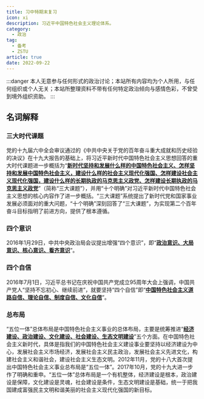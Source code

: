 ```yaml
---
title: 习中特期末复习
icon: xi
description: 习近平中国特色社会主义理论体系。
category:
  - 政治
tag:
  - 备考
  - ZSTU
article: true
date: 2022-09-22
---
```


:::danger
本人无意参与任何形式的政治讨论；本站所有内容均为个人所用，与任何组织或个人无关；本站所整理资料不带有任何特定政治倾向与感情色彩，不曾受到境外组织资助。
:::

## 名词解释

### 三大时代课题

党的十九届六中全会审议通过的《中共中央关于党的百年奋斗重大成就和历史经验的决议》在十九大报告的基础上，将习近平新时代中国特色社会主义思想回答的重大时代课题进一步概括为“**<u>新时代坚持和发展什么样的中国特色社会主义、怎样坚持和发展中国特色社会主义，建设什么样的社会主义现代化强国、怎样建设社会主义现代化强国，建设什么样的长期执政的马克思主义政党、怎样建设长期执政的马克思主义政党</u>**”（简称“三大课题”），并用“十个明确”对习近平新时代中国特色社会主义思想的核心内容作了进一步概括。“三大课题”系统提出了新时代党和国家事业发展必须面对的重大问题，“十个明确”深刻回答了“三大课题”，为实现第二个百年奋斗目标指明了前进方向，提供了根本遵循。

### 四个意识

2016年1月29日，中共中央政治局会议提出增强“四个意识”，即“**<u>政治意识、大局意识、核心意识、看齐意识</u>**”。

### 四个自信

2016年7月1日，习近平总书记在庆祝中国共产党成立95周年大会上强调，中国共产党人“坚持不忘初心、继续前进”，就要坚持“四个自信”即“**<u>中国特色社会主义道路自信、理论自信、制度自信、文化自信</u>**”。

### 总布局

“五位一体”总体布局是中国特色社会主义事业的总体布局，主要是统筹推进“**<u>经济建设、政治建设、文化建设、社会建设、生态文明建设</u>**”五个方面。在中国特色社会主义新时代，具体是指我们的中国特色社会主义建设事业要坚持以经济建设为中心，发展社会主义市场经济，发展社会主义民主政治，发展社会主义先进文化，构建社会主义和谐社会，建设社会主义生态文明。2012年11月，党的十八大首次提出中国特色社会主义事业总布局是“五位一体”。2017年10月，党的十九大进一步作了明确和重申。“五位一体”总体布局是一个有机整体，经济建设是根本，政治建设是保障，文化建设是灵魂，社会建设是条件，生态文明建设是基础，统一于把我国建成富强民主文明和谐美丽的社会主义现代化强国的新目标。
